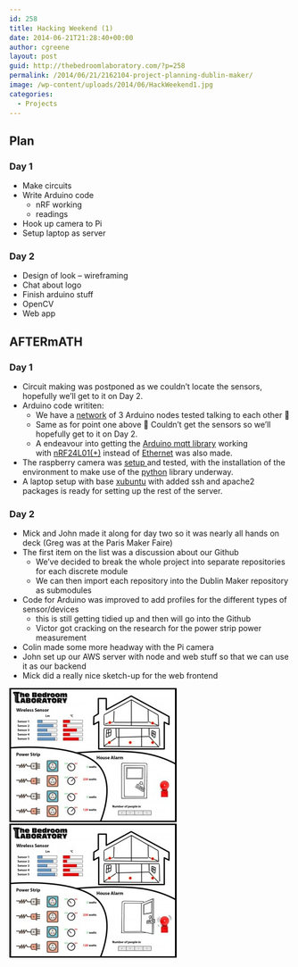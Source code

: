 ```yaml
---
id: 258
title: Hacking Weekend (1)
date: 2014-06-21T21:28:40+00:00
author: cgreene
layout: post
guid: http://thebedroomlaboratory.com/?p=258
permalink: /2014/06/21/2162104-project-planning-dublin-maker/
image: /wp-content/uploads/2014/06/HackWeekend1.jpg
categories:
  - Projects
---
```

## Plan

### Day 1

  * Make circuits
  * Write Arduino code 
      * nRF working
      * readings
  * Hook up camera to Pi
  * Setup laptop as server

### Day 2

  * Design of look &#8211; wireframing
  * Chat about logo
  * Finish arduino stuff
  * OpenCV
  * Web app

## AFTERmATH

### Day 1

  * Circuit making was postponed as we couldn&#8217;t locate the sensors, hopefully we&#8217;ll get to it on Day 2.
  * Arduino code writiten: 
      * We have a <a href="http://maniacbug.wordpress.com/2012/03/30/rf24network/" target="_blank">network</a> of 3 Arduino nodes tested talking to each other 🙂
      * Same as for point one above 🙂 Couldn&#8217;t get the sensors so we&#8217;ll hopefully get to it on Day 2.
      * A endeavour into getting the <a href="http://knolleary.net/arduino-client-for-mqtt/" target="_blank">Arduino mqtt library</a> working with <a href="http://maniacbug.github.io/RF24/" target="_blank">nRF24L01(+)</a> instead of <a href="http://arduino.cc/en/reference/ethernet" target="_blank">Ethernet</a> was also made.
  * The raspberry camera was <a title="setup" href="http://www.raspberrypi.org/documentation/usage/camera/" target="_blank">setup </a>and tested, with the installation of the environment to make use of the <a title="python" href="http://www.raspberrypi.org/documentation/usage/camera/python/README.md" target="_blank">python</a> library underway.
  * A laptop setup with base <a href="http://xubuntu.org/" target="_blank">xubuntu</a> with added ssh and apache2 packages is ready for setting up the rest of the server.

### Day 2

  * Mick and John made it along for day two so it was nearly all hands on deck (Greg was at the Paris Maker Faire)
  * The first item on the list was a discussion about our Github 
      * We&#8217;ve decided to break the whole project into separate repositories for each discrete module
      * We can then import each repository into the Dublin Maker repository as submodules
  * Code for Arduino was improved to add profiles for the different types of sensor/devices 
      * this is still getting tidied up and then will go into the Github
      * Victor got cracking on the research for the power strip power measurement
  * Colin made some more headway with the Pi camera
  * John set up our AWS server with node and web stuff so that we can use it as our backend
  * Mick did a really nice sketch-up for the web frontend

[<img class="alignleft size-medium wp-image-278" src="/wp-content/uploads/2014/06/maker2014_mockupv1_doorClosed-300x240.jpg" alt="maker2014_mockupv1_doorClosed" width="300" height="240" />](/wp-content/uploads/2014/06/maker2014_mockupv1_doorClosed.jpg)[<img class="alignleft size-medium wp-image-277" src="/wp-content/uploads/2014/06/maker2014_mockupv1_doorOpen-300x240.jpg" alt="maker2014_mockupv1_doorOpen" width="300" height="240" />](/wp-content/uploads/2014/06/maker2014_mockupv1_doorOpen.jpg)